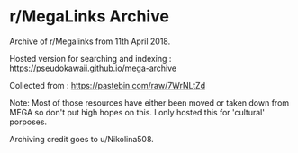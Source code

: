# r/MegaLinks Archive

Archive of r/Megalinks from 11th April 2018.

Hosted version for searching and indexing : https://pseudokawaii.github.io/mega-archive

Collected from : https://pastebin.com/raw/7WrNLtZd

Note: Most of those resources have either been moved or taken down from MEGA so don't put high hopes on this. I only hosted this for 'cultural' porposes.

Archiving credit goes to u/Nikolina508.
